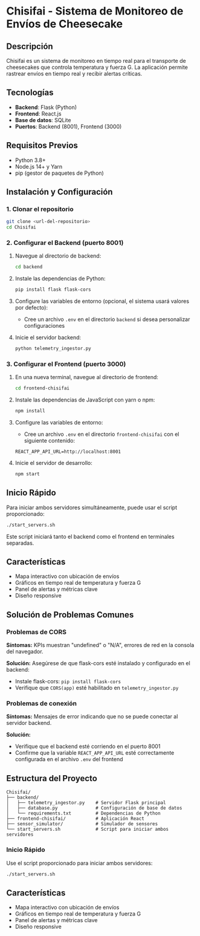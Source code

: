 # Chisifai - Sistema de Monitoreo de Envíos de Cheesecake

## Descripción

Chisifai es un sistema de monitoreo en tiempo real para el transporte de cheesecakes que controla temperatura y fuerza G. La aplicación permite rastrear envíos en tiempo real y recibir alertas críticas.

## Tecnologías

- **Backend**: Flask (Python)
- **Frontend**: React.js
- **Base de datos**: SQLite
- **Puertos**: Backend (8001), Frontend (3000)

## Requisitos Previos

- Python 3.8+ 
- Node.js 14+ y Yarn
- pip (gestor de paquetes de Python)

## Instalación y Configuración

### 1. Clonar el repositorio

```bash
git clone <url-del-repositorio>
cd Chisifai
```

### 2. Configurar el Backend (puerto 8001)

1. Navegue al directorio de backend:
   ```bash
   cd backend
   ```

2. Instale las dependencias de Python:
   ```bash
   pip install flask flask-cors
   ```

3. Configure las variables de entorno (opcional, el sistema usará valores por defecto):
   - Cree un archivo `.env` en el directorio `backend` si desea personalizar configuraciones

4. Inicie el servidor backend:
   ```bash
   python telemetry_ingestor.py
   ```

### 3. Configurar el Frontend (puerto 3000)

1. En una nueva terminal, navegue al directorio de frontend:
   ```bash
   cd frontend-chisifai
   ```

2. Instale las dependencias de JavaScript con yarn o npm:
   ```bash
   npm install
   ```

3. Configure las variables de entorno:
   - Cree un archivo `.env` en el directorio `frontend-chisifai` con el siguiente contenido:
   ```
   REACT_APP_API_URL=http://localhost:8001
   ```

4. Inicie el servidor de desarrollo:
   ```bash
   npm start
   ```

## Inicio Rápido

Para iniciar ambos servidores simultáneamente, puede usar el script proporcionado:

```bash
./start_servers.sh
```

Este script iniciará tanto el backend como el frontend en terminales separadas.

## Características

- Mapa interactivo con ubicación de envíos
- Gráficos en tiempo real de temperatura y fuerza G
- Panel de alertas y métricas clave
- Diseño responsive

## Solución de Problemas Comunes

### Problemas de CORS

**Síntomas:** KPIs muestran "undefined" o "N/A", errores de red en la consola del navegador.

**Solución:** Asegúrese de que flask-cors esté instalado y configurado en el backend:
- Instale flask-cors: `pip install flask-cors`
- Verifique que `CORS(app)` esté habilitado en `telemetry_ingestor.py`

### Problemas de conexión

**Síntomas:** Mensajes de error indicando que no se puede conectar al servidor backend.

**Solución:** 
- Verifique que el backend esté corriendo en el puerto 8001
- Confirme que la variable `REACT_APP_API_URL` esté correctamente configurada en el archivo `.env` del frontend

## Estructura del Proyecto

```
Chisifai/
├── backend/
│   ├── telemetry_ingestor.py    # Servidor Flask principal
│   ├── database.py              # Configuración de base de datos
│   └── requirements.txt         # Dependencias de Python
├── frontend-chisifai/           # Aplicación React
├── sensor_simulator/            # Simulador de sensores
└── start_servers.sh             # Script para iniciar ambos servidores
```

### Inicio Rápido

Use el script proporcionado para iniciar ambos servidores:

```bash
./start_servers.sh
```

## Características

- Mapa interactivo con ubicación de envíos
- Gráficos en tiempo real de temperatura y fuerza G
- Panel de alertas y métricas clave
- Diseño responsive
